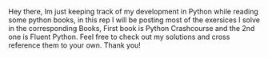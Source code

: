Hey there, Im just keeping track of my development in Python while reading some python books, in this rep I will be posting most of the exersices I solve in the corresponding Books,
First book is Python Crashcourse and the 2nd one is Fluent Python. Feel free to check out my solutions and cross reference them to your own. Thank you! 
